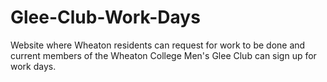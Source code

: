 # Glee-Club-Work-Days

Website where Wheaton residents can request for work to be done and current members of the Wheaton College Men's Glee Club can sign up for work days.
